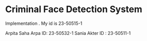# Criminal Face Detection System

Implementation .
My id is 23-50515-1

Arpita Saha Arpa
ID: 23-50532-1
Sania Akter
ID : 23-50511-1
